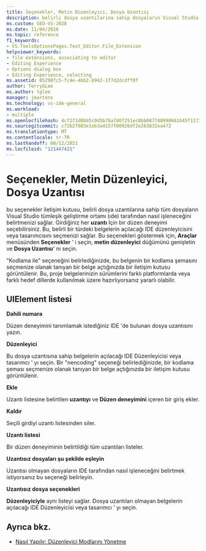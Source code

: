 ```yaml
---
title: Seçenekler, Metin Düzenleyici, Dosya Uzantısı
description: belirli dosya uzantılarına sahip dosyaların Visual Studio ıde tarafından nasıl işleneceğini belirtmek için dosya uzantısı sayfasını nasıl kullanacağınızı öğrenin.
ms.custom: SEO-VS-2020
ms.date: 11/04/2016
ms.topic: reference
f1_keywords:
- VS.ToolsOptionsPages.Text_Editor.File_Extension
helpviewer_keywords:
- file extensions, associating to editor
- Editing Experience
- Options dialog box
- Editing Experience, selecting
ms.assetid: 05298fc5-fc4e-4bb2-b942-1f7d2dcdff0f
author: TerryGLee
ms.author: tglee
manager: jmartens
ms.technology: vs-ide-general
ms.workload:
- multiple
ms.openlocfilehash: 4cf271d0bb5c0d5b7ba7d0f251ec0bb087748990661b45f11738299ec207ba60
ms.sourcegitcommit: c72b2f603e1eb3a4157f00926df2e263831ea472
ms.translationtype: MT
ms.contentlocale: tr-TR
ms.lasthandoff: 08/12/2021
ms.locfileid: "121447421"
---
```

# <a name="options-text-editor-file-extension"></a>Seçenekler, Metin Düzenleyici, Dosya Uzantısı

bu seçenekler iletişim kutusu, belirli dosya uzantılarına sahip tüm dosyaların Visual Studio tümleşik geliştirme ortamı (ıde) tarafından nasıl işleneceğini belirtmenizi sağlar. Girdiğiniz her **uzantı** Için bir düzen deneyimi seçebilirsiniz. Bu, belirli bir türdeki belgelerin açılacağı IDE düzenleyicisini veya tasarımcısını seçmenizi sağlar. Bu seçenekleri göstermek için, **Araçlar** menüsünden **Seçenekler** ' i seçin, **metin düzenleyici** düğümünü genişletin ve **Dosya Uzantısı**' nı seçin.

"Kodlama ile" seçeneğini belirlediğinizde, bu belgenin bir kodlama şemasını seçmenize olanak tanıyan bir belge açtığınızda bir iletişim kutusu görüntülenir. Bu, proje belgelerinizin sürümlerini farklı platformlarda veya farklı hedef dillerde kullanılmak üzere hazırlıyorsanız yararlı olabilir.

## <a name="uielement-list"></a>UIElement listesi

**Dahili numara**

Düzen deneyimini tanımlamak istediğiniz IDE 'de bulunan dosya uzantısını yazın.

**Düzenleyici**

Bu dosya uzantısına sahip belgelerin açılacağı IDE Düzenleyicisi veya tasarımcı ' yı seçin. Bir "nencoding" seçeneği belirlediğinizde, bir kodlama şeması seçmenize olanak tanıyan bir belge açtığınızda bir iletişim kutusu görüntülenir.

**Ekle**

Uzantı listesine belirtilen **uzantıyı** ve **Düzen deneyimini** içeren bir giriş ekler.

**Kaldır**

Seçili girdiyi uzantı listesinden siler.

**Uzantı listesi**

Bir düzen deneyiminin belirtildiği tüm uzantıları listeler.

**Uzantısız dosyaları şu şekilde eşleyin**

Uzantısı olmayan dosyaların IDE tarafından nasıl işleneceğini belirtmek istiyorsanız bu seçeneği belirleyin.

**Uzantısız dosya seçenekleri**

**Düzenleyiciyle** aynı listeyi sağlar. Dosya uzantıları olmayan belgelerin açılacağı IDE Düzenleyicisi veya tasarımcı ' yı seçin.

## <a name="see-also"></a>Ayrıca bkz.

- [Nasıl Yapılır: Düzenleyici Modlarını Yönetme](../../ide/how-to-manage-editor-modes.md)
